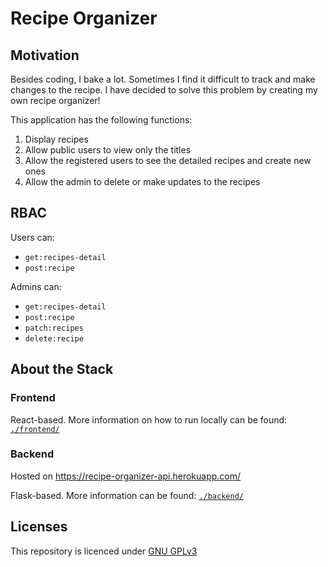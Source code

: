 # Recipe Organizer



## Motivation

Besides coding, I bake a lot. Sometimes I find it difficult to track and make changes to the recipe. I have decided to solve this problem by creating my own recipe organizer!

This application has the following functions:

1. Display recipes
2. Allow public users to view only the titles
3. Allow the registered users to see the detailed recipes and create new ones
4. Allow the admin to delete or make updates to the recipes

## RBAC

Users can:
* `get:recipes-detail`
* `post:recipe`

Admins can:
* `get:recipes-detail`
* `post:recipe`
* `patch:recipes`
* `delete:recipe`

## About the Stack

### Frontend

React-based. More information on how to run locally can be found: [`./frontend/`](./frontend/README.md)

### Backend

Hosted on https://recipe-organizer-api.herokuapp.com/

Flask-based. More information can be found: [`./backend/`](./backend/README.md)

## Licenses

This repository is licenced under [GNU GPLv3](https://spdx.org/licenses/GPL-3.0-or-later.html)